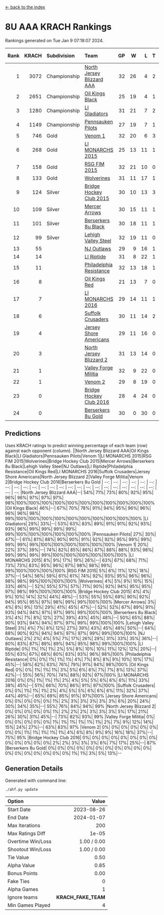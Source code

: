 [<- back to the index](readme.md)
# 8U AAA KRACH Rankings
Rankings generated on Tue Jan  9 07:18:07 2024.

Rank|KRACH|Subdivision|Team|GP|W|L|T|OTW|OTL|SoS|Exp Wins|Win Diff
---:|---:|:---|:---|---:|---:|---:|---:|---:|---:|---:|---:|---:
1|3072|Championship|[North Jersey Blizzard AAA](https://gamesheetstats.com/seasons/3659/teams/140205/schedule)|32|26|4|2|0|0|720|27.8|-0.0
2|2651|Championship|[Oil Kings Black](https://gamesheetstats.com/seasons/3659/teams/140206/schedule)|25|19|4|1|1|0|818|21.3|-0.0
3|1280|Championship|[LI Gladiators](https://gamesheetstats.com/seasons/3659/teams/140201/schedule)|31|21|7|2|1|0|833|23.8|-0.0
4|1149|Championship|[Pennsauken Pilots](https://gamesheetstats.com/seasons/3659/teams/140208/schedule)|27|19|7|1|0|0|797|20.3|-0.0
5|746|Gold|[Venom 1](https://gamesheetstats.com/seasons/3659/teams/140213/schedule)|32|20|6|3|2|1|642|24.3|-0.0
6|268|Gold|[LI MONARCHS 2015](https://gamesheetstats.com/seasons/3659/teams/140198/schedule)|25|13|11|1|0|0|715|14.3|-0.0
7|158|Gold|[RSG FIM 2015](https://gamesheetstats.com/seasons/3659/teams/140210/schedule)|32|21|10|0|0|1|482|21.8|-0.0
8|133|Gold|[Wolverines](https://gamesheetstats.com/seasons/3659/teams/140215/schedule)|31|11|17|1|0|2|907|12.3|-0.0
9|124|Silver|[Bridge Hockey Club 2015](https://gamesheetstats.com/seasons/3659/teams/140194/schedule)|30|10|13|3|1|3|636|13.3|-0.0
10|109|Silver|[Mercer Arrows](https://gamesheetstats.com/seasons/3659/teams/140202/schedule)|30|15|11|1|2|1|320|18.3|-0.0
11|101|Silver|[Berserkers 8u Black](https://gamesheetstats.com/seasons/3659/teams/140192/schedule)|30|18|11|1|0|0|342|19.3|-0.0
12|99|Silver|[Lehigh Valley Steel](https://gamesheetstats.com/seasons/3659/teams/140197/schedule)|32|19|11|0|2|0|359|21.8|-0.0
13|55||[NJ Outlaws](https://gamesheetstats.com/seasons/3659/teams/140203/schedule)|29|9|16|1|1|2|699|11.3|-0.0
14|14||[LI Riptide](https://gamesheetstats.com/seasons/3659/teams/140200/schedule)|31|8|22|1|0|0|628|9.4|0.0
15|11||[Philadelphia Resistance](https://gamesheetstats.com/seasons/3659/teams/140209/schedule)|32|13|18|1|0|0|145|14.4|0.0
16|8||[Oil Kings Red](https://gamesheetstats.com/seasons/3659/teams/140207/schedule)|21|13|7|0|0|1|20|13.9|0.0
17|7||[LI MONARCHS 2016](https://gamesheetstats.com/seasons/3659/teams/140199/schedule)|29|14|11|1|3|0|22|18.4|0.0
18|6||[Suffolk Crusaders](https://gamesheetstats.com/seasons/3659/teams/140211/schedule)|30|11|14|2|2|1|85|14.9|0.0
19|4||[Jersey Shore Americans](https://gamesheetstats.com/seasons/3659/teams/140196/schedule)|29|11|16|0|0|2|106|11.9|0.0
20|3||[North Jersey Blizzard 2](https://gamesheetstats.com/seasons/3659/teams/140204/schedule)|31|13|14|0|2|2|24|15.9|0.0
21|1||[Valley Forge Militia](https://gamesheetstats.com/seasons/3659/teams/140212/schedule)|32|9|22|0|0|1|168|9.9|0.0
22|1||[Venom 2](https://gamesheetstats.com/seasons/3659/teams/140214/schedule)|29|8|19|0|1|1|23|9.9|0.0
23|0||[Bridge Hockey Club 2016](https://gamesheetstats.com/seasons/3659/teams/140195/schedule)|28|4|24|0|0|0|19|4.9|0.0
24|0||[Berserkers 8u Gold](https://gamesheetstats.com/seasons/3659/teams/140193/schedule)|30|0|30|0|0|0|9|0.9|0.0

## Predictions
Uses KRACH ratings to predict winning percentage of each team (row) against each opponent (column).
||North Jersey Blizzard AAA|Oil Kings Black|LI Gladiators|Pennsauken Pilots|Venom 1|LI MONARCHS 2015|RSG FIM 2015|Wolverines|Bridge Hockey Club 2015|Mercer Arrows|Berserkers 8u Black|Lehigh Valley Steel|NJ Outlaws|LI Riptide|Philadelphia Resistance|Oil Kings Red|LI MONARCHS 2016|Suffolk Crusaders|Jersey Shore Americans|North Jersey Blizzard 2|Valley Forge Militia|Venom 2|Bridge Hockey Club 2016|Berserkers 8u Gold
| --: | --: | --: | --: | --: | --: | --: | --: | --: | --: | --: | --: | --: | --: | --: | --: | --: | --: | --: | --: | --: | --: | --: | --: | --: 
|North Jersey Blizzard AAA|--| 54%| 71%| 73%| 80%| 92%| 95%| 96%| 96%| 97%| 97%| 97%| 98%|100%|100%|100%|100%|100%|100%|100%|100%|100%|100%|100%
|Oil Kings Black| 46%|--| 67%| 70%| 78%| 91%| 94%| 95%| 96%| 96%| 96%| 96%| 98%| 99%|100%|100%|100%|100%|100%|100%|100%|100%|100%|100%
|LI Gladiators| 29%| 33%|--| 53%| 63%| 83%| 89%| 91%| 91%| 92%| 93%| 93%| 96%| 99%| 99%| 99%| 99%| 99%|100%|100%|100%|100%|100%|100%
|Pennsauken Pilots| 27%| 30%| 47%|--| 61%| 81%| 88%| 90%| 90%| 91%| 92%| 92%| 95%| 99%| 99%| 99%| 99%| 99%|100%|100%|100%|100%|100%|100%
|Venom 1| 20%| 22%| 37%| 39%|--| 74%| 82%| 85%| 86%| 87%| 88%| 88%| 93%| 98%| 99%| 99%| 99%| 99%|100%|100%|100%|100%|100%|100%
|LI MONARCHS 2015|  8%|  9%| 17%| 19%| 26%|--| 63%| 67%| 68%| 71%| 73%| 73%| 83%| 95%| 96%| 97%| 98%| 98%| 99%| 99%|100%|100%|100%|100%
|RSG FIM 2015|  5%|  6%| 11%| 12%| 18%| 37%|--| 54%| 56%| 59%| 61%| 61%| 74%| 92%| 93%| 95%| 96%| 96%| 98%| 98%| 99%|100%|100%|100%
|Wolverines|  4%|  5%|  9%| 10%| 15%| 33%| 46%|--| 52%| 55%| 57%| 57%| 71%| 90%| 92%| 94%| 95%| 95%| 97%| 98%| 99%|100%|100%|100%
|Bridge Hockey Club 2015|  4%|  4%|  9%| 10%| 14%| 32%| 44%| 48%|--| 53%| 55%| 55%| 69%| 90%| 92%| 94%| 95%| 95%| 97%| 98%| 99%| 99%|100%|100%
|Mercer Arrows|  3%|  4%|  8%|  9%| 13%| 29%| 41%| 45%| 47%|--| 52%| 52%| 67%| 89%| 91%| 93%| 94%| 94%| 97%| 97%| 99%| 99%|100%|100%
|Berserkers 8u Black|  3%|  4%|  7%|  8%| 12%| 27%| 39%| 43%| 45%| 48%|--| 50%| 65%| 88%| 90%| 93%| 94%| 94%| 97%| 97%| 99%| 99%|100%|100%
|Lehigh Valley Steel|  3%|  4%|  7%|  8%| 12%| 27%| 39%| 43%| 45%| 48%| 50%|--| 64%| 88%| 90%| 92%| 94%| 94%| 97%| 97%| 99%| 99%|100%|100%
|NJ Outlaws|  2%|  2%|  4%|  5%|  7%| 17%| 26%| 29%| 31%| 33%| 35%| 36%|--| 80%| 83%| 87%| 89%| 89%| 94%| 95%| 98%| 99%|100%|100%
|LI Riptide|  0%|  1%|  1%|  1%|  2%|  5%|  8%| 10%| 10%| 11%| 12%| 12%| 20%|--| 55%| 63%| 67%| 68%| 80%| 83%| 93%| 96%| 98%|100%
|Philadelphia Resistance|  0%|  0%|  1%|  1%|  1%|  4%|  7%|  8%|  8%|  9%| 10%| 10%| 17%| 45%|--| 58%| 62%| 63%| 76%| 79%| 91%| 94%| 98%|100%
|Oil Kings Red|  0%|  0%|  1%|  1%|  1%|  3%|  5%|  6%|  6%|  7%|  7%|  8%| 13%| 37%| 42%|--| 55%| 56%| 70%| 74%| 88%| 92%| 97%|100%
|LI MONARCHS 2016|  0%|  0%|  1%|  1%|  1%|  2%|  4%|  5%|  5%|  6%|  6%|  6%| 11%| 33%| 38%| 45%|--| 51%| 66%| 70%| 86%| 91%| 97%|100%
|Suffolk Crusaders|  0%|  0%|  1%|  1%|  1%|  2%|  4%|  5%|  5%|  6%|  6%|  6%| 11%| 32%| 37%| 44%| 49%|--| 65%| 69%| 85%| 91%| 97%|100%
|Jersey Shore Americans|  0%|  0%|  0%|  0%|  0%|  1%|  2%|  3%|  3%|  3%|  3%|  3%|  6%| 20%| 24%| 30%| 34%| 35%|--| 55%| 76%| 84%| 94%| 99%
|North Jersey Blizzard 2|  0%|  0%|  0%|  0%|  0%|  1%|  2%|  2%|  2%|  3%|  3%|  3%|  5%| 17%| 21%| 26%| 30%| 31%| 45%|--| 73%| 82%| 93%| 99%
|Valley Forge Militia|  0%|  0%|  0%|  0%|  0%|  0%|  1%|  1%|  1%|  1%|  1%|  1%|  2%|  7%|  9%| 12%| 14%| 15%| 24%| 27%|--| 63%| 83%| 97%
|Venom 2|  0%|  0%|  0%|  0%|  0%|  0%|  0%|  0%|  1%|  1%|  1%|  1%|  1%|  4%|  6%|  8%|  9%|  9%| 16%| 18%| 37%|--| 75%| 95%
|Bridge Hockey Club 2016|  0%|  0%|  0%|  0%|  0%|  0%|  0%|  0%|  0%|  0%|  0%|  0%|  0%|  2%|  2%|  3%|  3%|  3%|  6%|  7%| 17%| 25%|--| 87%
|Berserkers 8u Gold|  0%|  0%|  0%|  0%|  0%|  0%|  0%|  0%|  0%|  0%|  0%|  0%|  0%|  0%|  0%|  0%|  0%|  0%|  1%|  1%|  3%|  5%| 13%|--

## Generation Details

Generated with command line:
```
./ahf.py update
```

| Option | Value |
| :----- | ----: |
| Start Date | 2023-08-26 |
| End Date | 2024-01-07 |
| Max Iterations | 200 |
| Max Ratings Diff | 1e-05 |
| Overtime Win/Loss | 1.00 / 0.00 |
| Shootout Win/Loss | 1.00 / 0.00 |
| Tie Value | 0.50 |
| Alpha Value | 0.85 |
| Bonus Points | 0.00 |
| Fake Ties | 0 |
| Alpha Games | 1 |
| Ignore teams | __KRACH_FAKE_TEAM__ |
| Min Games Played | 4 |

